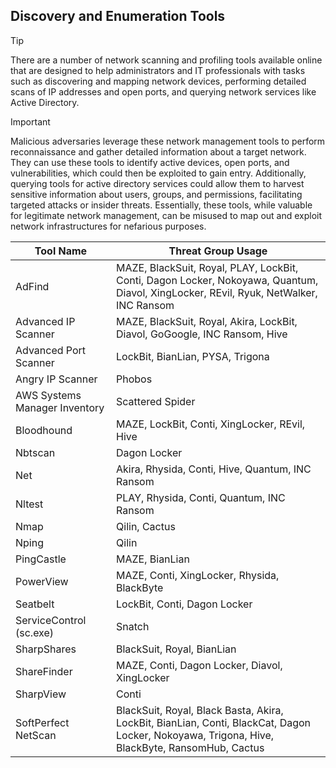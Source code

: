 ## Discovery and Enumeration Tools

> [!TIP]
> There are a number of network scanning and profiling tools available online that are designed to help administrators and IT professionals with tasks such as discovering and mapping network devices, performing detailed scans of IP addresses and open ports, and querying network services like Active Directory. 

> [!IMPORTANT]
> Malicious adversaries leverage these network management tools to perform reconnaissance and gather detailed information about a target network. They can use these tools to identify active devices, open ports, and vulnerabilities, which could then be exploited to gain entry. Additionally, querying tools for active directory services could allow them to harvest sensitive information about users, groups, and permissions, facilitating targeted attacks or insider threats. Essentially, these tools, while valuable for legitimate network management, can be misused to map out and exploit network infrastructures for nefarious purposes.

| Tool Name | Threat Group Usage |
|---|---|
| AdFind | MAZE, BlackSuit, Royal, PLAY, LockBit, Conti, Dagon Locker, Nokoyawa, Quantum, Diavol, XingLocker, REvil, Ryuk, NetWalker, INC Ransom |
| Advanced IP Scanner | MAZE, BlackSuit, Royal, Akira, LockBit, Diavol, GoGoogle, INC Ransom, Hive |
| Advanced Port Scanner| LockBit, BianLian, PYSA, Trigona |
| Angry IP Scanner | Phobos |
| AWS Systems Manager Inventory | Scattered Spider |
| Bloodhound | MAZE, LockBit, Conti, XingLocker, REvil, Hive |
| Nbtscan | Dagon Locker | 
| Net | Akira, Rhysida, Conti, Hive, Quantum, INC Ransom |
| Nltest | PLAY, Rhysida, Conti, Quantum, INC Ransom |
| Nmap | Qilin, Cactus |
| Nping | Qilin |
| PingCastle | MAZE, BianLian |
| PowerView | MAZE, Conti, XingLocker, Rhysida, BlackByte |
| Seatbelt | LockBit, Conti, Dagon Locker |
| ServiceControl (sc.exe) | Snatch |
| SharpShares | BlackSuit, Royal, BianLian |
| ShareFinder | MAZE, Conti, Dagon Locker, Diavol, XingLocker |
| SharpView | Conti |
| SoftPerfect NetScan | BlackSuit, Royal, Black Basta, Akira, LockBit, BianLian, Conti, BlackCat, Dagon Locker, Nokoyawa, Trigona, Hive, BlackByte, RansomHub, Cactus |
